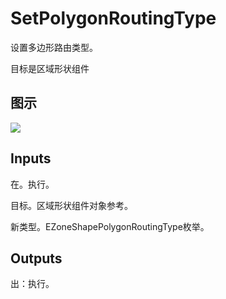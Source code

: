 # SetPolygonRoutingType

设置多边形路由类型。

目标是区域形状组件

## 图示

![]($-20221218-21385754.png)

## Inputs

在。执行。

目标。区域形状组件对象参考。

新类型。EZoneShapePolygonRoutingType枚举。  

## Outputs

出：执行。
